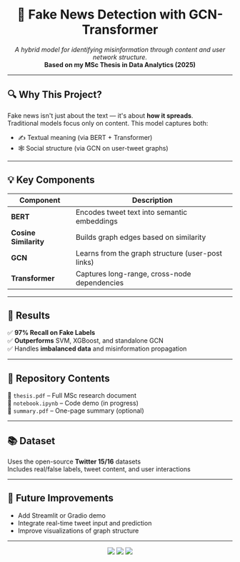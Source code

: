 <h1 align="center">📰 Fake News Detection with GCN-Transformer</h1>

<p align="center">
  <em>A hybrid model for identifying misinformation through content and user network structure.</em><br>
  <strong>Based on my MSc Thesis in Data Analytics (2025)</strong>
</p>

---

## 🔍 Why This Project?

Fake news isn't just about the text — it's about <strong>how it spreads</strong>.  
Traditional models focus only on content. This model captures both:
- ✍️ Textual meaning (via BERT + Transformer)
- 🕸️ Social structure (via GCN on user-tweet graphs)

---

## 💡 Key Components

| Component        | Description |
|------------------|-------------|
| **BERT**         | Encodes tweet text into semantic embeddings |
| **Cosine Similarity** | Builds graph edges based on similarity |
| **GCN**          | Learns from the graph structure (user-post links) |
| **Transformer**  | Captures long-range, cross-node dependencies |

---

## 🧪 Results

✅ **97% Recall on Fake Labels**  
✅ **Outperforms** SVM, XGBoost, and standalone GCN  
✅ Handles **imbalanced data** and misinformation propagation

---

## 📁 Repository Contents

📄 `thesis.pdf` – Full MSc research document  
📓 `notebook.ipynb` – Code demo (in progress)  
🧾 `summary.pdf` – One-page summary (optional)

---

## 📚 Dataset

Uses the open-source **Twitter 15/16** datasets  
Includes real/false labels, tweet content, and user interactions

---

## 🚀 Future Improvements

- Add Streamlit or Gradio demo
- Integrate real-time tweet input and prediction
- Improve visualizations of graph structure

---

<p align="center">
  <img src="https://img.shields.io/badge/python-3.10-blue" />
  <img src="https://img.shields.io/badge/BERT-transformer-green" />
  <img src="https://img.shields.io/badge/GCN-graph--learning-red" />
</p>
